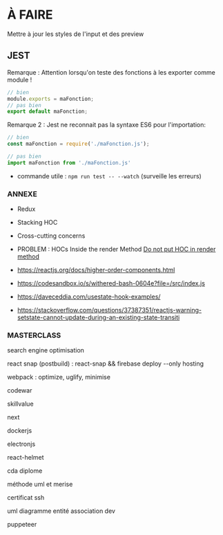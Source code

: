 # À FAIRE

Mettre à jour les styles de l'input et des preview

## JEST

Remarque : Attention lorsqu'on teste des fonctions à les exporter comme module !
```javascript
// bien
module.exports = maFonction;
// pas bien
export default maFonction;
```

Remarque 2 : Jest ne reconnait pas la syntaxe ES6 pour l'importation:

```javascript
// bien
const maFonction = require('./maFonction.js'); 

// pas bien
import maFonction from './maFonction.js'
```



* commande utile : `npm run test -- --watch` (surveille les erreurs)

### ANNEXE

* Redux

* Stacking HOC

* Cross-cutting concerns

* PROBLEM : HOCs Inside the render Method
[Do not put HOC in render method](https://stackoverflow.com/questions/58941150/react-what-is-meant-by-do-not-use-hoc-s-in-the-render-method-of-a-component)

* https://reactjs.org/docs/higher-order-components.html

* https://codesandbox.io/s/withered-bash-0604e?file=/src/index.js

* https://daveceddia.com/usestate-hook-examples/

* https://stackoverflow.com/questions/37387351/reactjs-warning-setstate-cannot-update-during-an-existing-state-transiti



### MASTERCLASS

search engine optimisation

react snap (postbuild) : react-snap && firebase deploy --only hosting

webpack : optimize, uglify, minimise

codewar

skillvalue

next

dockerjs

electronjs

react-helmet

cda diplome

méthode uml et merise

certificat ssh

uml diagramme entité association dev

puppeteer

